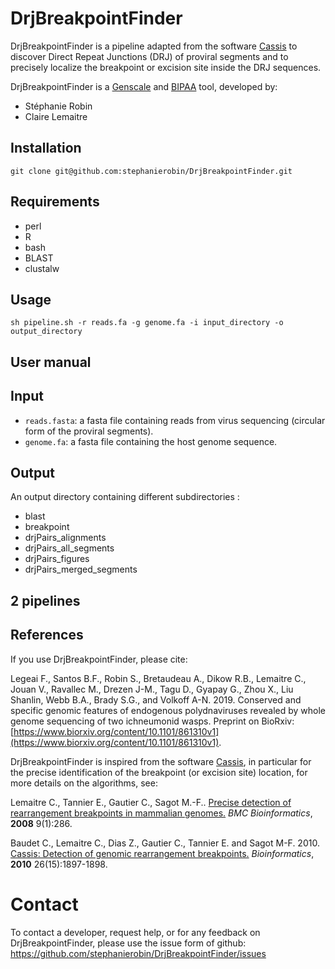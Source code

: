 # DrjBreakpointFinder

DrjBreakpointFinder is a pipeline adapted from the software [Cassis](http://pbil.univ-lyon1.fr/software/Cassis/) to discover Direct Repeat Junctions (DRJ) of proviral segments and to precisely localize the breakpoint or excision site inside the DRJ sequences.

DrjBreakpointFinder is a [Genscale](http://team.inria.fr/genscale/) and [BIPAA](https://bipaa.genouest.org/is/) tool, developed by:

* Stéphanie Robin
* Claire Lemaitre

## Installation

```
git clone git@github.com:stephanierobin/DrjBreakpointFinder.git
```

## Requirements

* perl
* R
* bash
* BLAST
* clustalw

## Usage

```
sh pipeline.sh -r reads.fa -g genome.fa -i input_directory -o output_directory
```

## User manual


## Input
* `reads.fasta`: a fasta file containing reads from virus sequencing (circular form of the proviral segments).
* `genome.fa`: a fasta file containing the host genome sequence.

## Output

An output directory containing different subdirectories :
* blast
* breakpoint
* drjPairs_alignments
* drjPairs_all_segments
* drjPairs_figures
* drjPairs_merged_segments



## 2 pipelines



## References

If you use DrjBreakpointFinder, please cite:

Legeai F., Santos B.F., Robin S., Bretaudeau A., Dikow R.B., Lemaitre C., Jouan V., Ravallec M., Drezen J-M., Tagu D., Gyapay G., Zhou X., Liu Shanlin, Webb B.A., Brady S.G., and Volkoff A-N. 2019. Conserved and specific genomic features of endogenous polydnaviruses revealed by whole genome sequencing of two ichneumonid wasps. Preprint on BioRxiv: [https://www.biorxiv.org/content/10.1101/861310v1](https://www.biorxiv.org/content/10.1101/861310v1).

DrjBreakpointFinder is inspired from the software [Cassis](http://pbil.univ-lyon1.fr/software/Cassis/), in particular for the precise identification of the breakpoint (or excision site) location, for more details on the algorithms, see:

Lemaitre C., Tannier E., Gautier C., Sagot M.-F.. [Precise detection of rearrangement breakpoints in mammalian genomes.](http://www.biomedcentral.com/1471-2105/9/286)  *BMC Bioinformatics*, **2008** 9(1):286.

Baudet C., Lemaitre C., Dias Z., Gautier C., Tannier E. and Sagot M-F. 2010. [Cassis: Detection of genomic rearrangement breakpoints.](http://bioinformatics.oxfordjournals.org/cgi/content/short/26/15/1897) *Bioinformatics*, **2010** 26(15):1897-1898.

# Contact

To contact a developer, request help, or for any feedback on DrjBreakpointFinder, please use the issue form of github: https://github.com/stephanierobin/DrjBreakpointFinder/issues